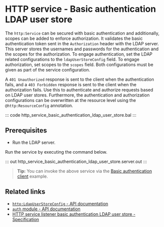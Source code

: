 # HTTP service - Basic authentication LDAP user store

The `http:Service` can be secured with basic authentication and additionally, scopes can be added to enforce authorization. It validates the basic authentication token sent in the `Authorization` header with the LDAP server. This server stores the usernames and passwords for the authentication and the scopes for the authorization. To engage authentication, set the LDAP related configurations to the `ldapUserStoreConfig` field. To engage authorization, set scopes to the `scopes` field. Both configurations must be given as part of the service configuration.

A `401 Unauthorized` response is sent to the client when the authentication fails, and a `403 Forbidden` response is sent to the client when the authorization fails. Use this to authenticate and authorize requests based on LDAP user stores. Furthermore, the authentication and authorization configurations can be overwritten at the resource level using the `@http:ResourceConfig` annotation.

::: code http_service_basic_authentication_ldap_user_store.bal :::

## Prerequisites
- Run the LDAP server.

Run the service by executing the command below.

::: out http_service_basic_authentication_ldap_user_store.server.out :::

>**Tip:** You can invoke the above service via the [Basic authentication client](/learn/by-example/http-client-basic-authentication) example.

## Related links
- [`http:LdapUserStoreConfig` - API documentation](https://lib.ballerina.io/ballerina/http/latest/records/LdapUserStoreConfig)
- [`auth` module - API documentation](https://lib.ballerina.io/ballerina/auth/latest/)
- [HTTP service listener basic authentication LDAP user store - Specification](/spec/http/#9112-listener---basic-auth---ldap-user-store)

